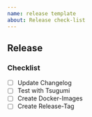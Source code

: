```yaml
---
name: release template
about: Release check-list
---
```


## Release

### Checklist

- [ ] Update Changelog
- [ ] Test with Tsugumi
- [ ] Create Docker-Images
- [ ] Create Release-Tag
